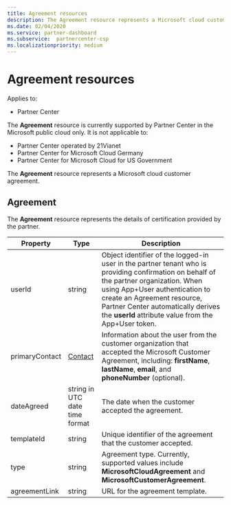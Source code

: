 ```yaml
---
title: Agreement resources
description: The Agreement resource represents a Microsoft cloud customer agreement.
ms.date: 02/04/2020
ms.service: partner-dashboard
ms.subservice:  partnercenter-csp
ms.localizationpriority: medium
---
```


# Agreement resources

Applies to:

- Partner Center

The **Agreement** resource is currently supported by Partner Center in the Microsoft public cloud only. It is not applicable to:

- Partner Center operated by 21Vianet
- Partner Center for Microsoft Cloud Germany
- Partner Center for Microsoft Cloud for US Government

The **Agreement** resource represents a Microsoft cloud customer agreement.

## Agreement

The **Agreement** resource represents the details of certification provided by the partner.

| Property       | Type   | Description                                                                                               |
|----------------|--------|-----------------------------------------------------------------------------------------------------------|
| userId         | string                         | Object identifier of the logged-in user in the partner tenant who is providing confirmation on behalf of the partner organization. When using App+User authentication to create an Agreement resource, Partner Center automatically derives the **userId** attribute value from the App+User token.                                                                             |
| primaryContact | [Contact](./utility-resources.md#contact) | Information about the user from the customer organization that accepted the Microsoft Customer Agreement, including:  **firstName**, **lastName**, **email**, and **phoneNumber** (optional). |
| dateAgreed     | string in UTC date time format | The date when the customer accepted the agreement.                                 |
| templateId     |string                          | Unique identifier of the agreement that the customer accepted. |
| type           |string                          | Agreement type. Currently, supported values include **MicrosoftCloudAgreement** and **MicrosoftCustomerAgreement**.|
| agreementLink  | string                         | URL for the agreement template.                                                    |
